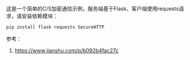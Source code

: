 这是一个简单的C/S加密通信示例，服务端基于Flask、客户端使用requests请求，请安装依赖模块：

`pip install flask requests SecureHTTP`

参考：
1. https://www.jianshu.com/p/b092b4fac27c
